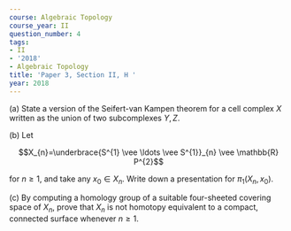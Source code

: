 ```yaml
---
course: Algebraic Topology
course_year: II
question_number: 4
tags:
- II
- '2018'
- Algebraic Topology
title: 'Paper 3, Section II, H '
year: 2018
---
```




(a) State a version of the Seifert-van Kampen theorem for a cell complex $X$ written as the union of two subcomplexes $Y, Z$.

(b) Let

$$X_{n}=\underbrace{S^{1} \vee \ldots \vee S^{1}}_{n} \vee \mathbb{R} P^{2}$$

for $n \geqslant 1$, and take any $x_{0} \in X_{n}$. Write down a presentation for $\pi_{1}\left(X_{n}, x_{0}\right)$.

(c) By computing a homology group of a suitable four-sheeted covering space of $X_{n}$, prove that $X_{n}$ is not homotopy equivalent to a compact, connected surface whenever $n \geqslant 1$.